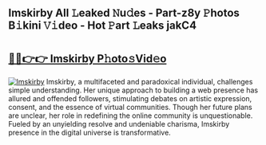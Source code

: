 ## Imskirby All 𝙻eaked 𝙽u𝚍es - Part-z8y 𝙿hotos B𝚒kini 𝚅𝚒deo - Hot 𝙿art 𝙻eaks jakC4

# <h2><a href="http://ld6s0a.urlbe.top/?page=Imskirby">🔗🔗👉👉 Imskirby P𝚑oto𝚜Vid𝚎o</a></h2>

[![Imskirby](https://i.imgur.com/eBuTRDB.gif)](http://ld6s0a.urlbe.top/?page=Imskirby)
Imskirby, a multifaceted and paradoxical individual, challenges simple understanding. Her unique approach to building a web presence has allured and offended followers, stimulating debates on artistic expression, consent, and the essence of virtual communities. Though her future plans are unclear, her role in redefining the online community is unquestionable. Fueled by an unyielding resolve and undeniable charisma, Imskirby presence in the digital universe is transformative.
